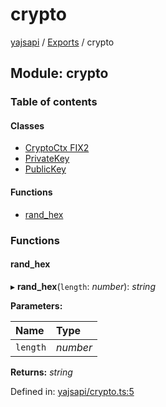 # crypto

[yajsapi](https://github.com/golemfactory/yagna-docs/tree/b3f06f52ced763277f4f8c3937cdc5246fbb2dd8/yajsapi/README.md) / [Exports](https://github.com/golemfactory/yagna-docs/tree/b3f06f52ced763277f4f8c3937cdc5246fbb2dd8/yajsapi/modules.md) / crypto

## Module: crypto

### Table of contents

#### Classes

* [CryptoCtx FIX2]()
* [PrivateKey](https://github.com/golemfactory/yagna-docs/tree/b3f06f52ced763277f4f8c3937cdc5246fbb2dd8/yajsapi/classes/crypto.privatekey.md)
* [PublicKey](https://github.com/golemfactory/yagna-docs/tree/b3f06f52ced763277f4f8c3937cdc5246fbb2dd8/yajsapi/classes/crypto.publickey.md)

#### Functions

* [rand\_hex](crypto.md#rand_hex)

### Functions

#### rand\_hex

▸ **rand\_hex**\(`length`: _number_\): _string_

**Parameters:**

| Name | Type |
| :--- | :--- |
| `length` | _number_ |

**Returns:** _string_

Defined in: [yajsapi/crypto.ts:5](https://github.com/golemfactory/yajsapi/blob/0a8d8c8/yajsapi/crypto.ts#L5)

